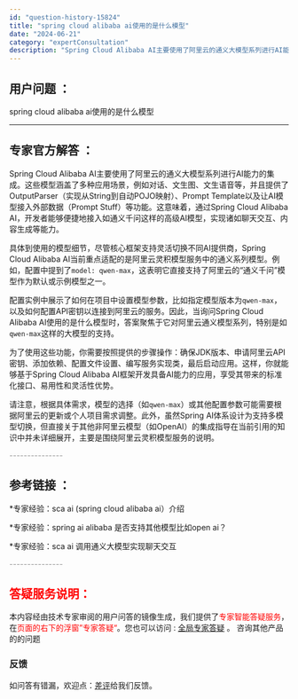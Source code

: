 ```yaml
---
id: "question-history-15824"
title: "spring cloud alibaba ai使用的是什么模型"
date: "2024-06-21"
category: "expertConsultation"
description: "Spring Cloud Alibaba AI主要使用了阿里云的通义大模型系列进行AI能力的集成。这些模型涵盖了多种应用场景，例如对话、文生图、文生语音等，并且提供了OutputParser（实现从String到自动POJO映射）、Prompt Template以及让AI模型接入外部数据（Promp"
---
```


## 用户问题 ： 
 spring cloud alibaba ai使用的是什么模型  

---------------
## 专家官方解答 ：

Spring Cloud Alibaba AI主要使用了阿里云的通义大模型系列进行AI能力的集成。这些模型涵盖了多种应用场景，例如对话、文生图、文生语音等，并且提供了OutputParser（实现从String到自动POJO映射）、Prompt Template以及让AI模型接入外部数据（Prompt Stuff）等功能。这意味着，通过Spring Cloud Alibaba AI，开发者能够便捷地接入如通义千问这样的高级AI模型，实现诸如聊天交互、内容生成等能力。

具体到使用的模型细节，尽管核心框架支持灵活切换不同AI提供商，Spring Cloud Alibaba AI当前重点适配的是阿里云灵积模型服务中的通义系列模型。例如，配置中提到了`model: qwen-max`，这表明它直接支持了阿里云的“通义千问”模型作为默认或示例模型之一。

配置实例中展示了如何在项目中设置模型参数，比如指定模型版本为`qwen-max`，以及如何配置API密钥以连接到阿里云的服务。因此，当询问Spring Cloud Alibaba AI使用的是什么模型时，答案聚焦于它对阿里云通义模型系列，特别是如`qwen-max`这样的大模型的支持。

为了使用这些功能，你需要按照提供的步骤操作：确保JDK版本、申请阿里云API密钥、添加依赖、配置文件设置、编写服务实现类，最后启动应用。这样，你就能够基于Spring Cloud Alibaba AI框架开发具备AI能力的应用，享受其带来的标准化接口、易用性和灵活性优势。

请注意，根据具体需求，模型的选择（如`qwen-max`）或其他配置参数可能需要根据阿里云的更新或个人项目需求调整。此外，虽然Spring AI体系设计为支持多模型切换，但直接关于其他非阿里云模型（如OpenAI）的集成指导在当前引用的知识中并未详细展开，主要是围绕阿里云灵积模型服务的说明。


<font color="#949494">---------------</font> 


## 参考链接 ：

*专家经验：sca ai (spring cloud alibaba ai）介绍 
 
 *专家经验：spring ai alibaba 是否支持其他模型比如open ai？ 
 
 *专家经验：sca ai 调用通义大模型实现聊天交互 


 <font color="#949494">---------------</font> 
 


## <font color="#FF0000">答疑服务说明：</font> 

本内容经由技术专家审阅的用户问答的镜像生成，我们提供了<font color="#FF0000">专家智能答疑服务</font>，在<font color="#FF0000">页面的右下的浮窗”专家答疑“</font>。您也可以访问 : [全局专家答疑](https://answer.opensource.alibaba.com/docs/intro) 。 咨询其他产品的的问题

### 反馈
如问答有错漏，欢迎点：[差评](https://ai.nacos.io/user/feedbackByEnhancerGradePOJOID?enhancerGradePOJOId=15843)给我们反馈。
